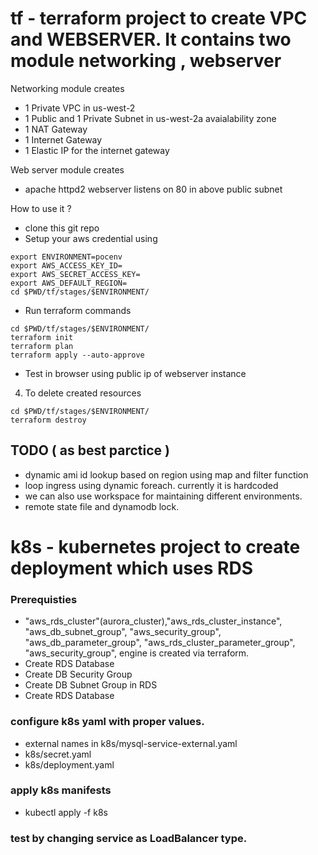 # tf - terraform project to create VPC and WEBSERVER. It contains two module networking , webserver

Networking module creates 

- 1 Private VPC in us-west-2
- 1 Public and 1 Private Subnet in us-west-2a avaialability zone
- 1 NAT Gateway
- 1 Internet Gateway
- 1 Elastic IP for the internet gateway

Web server module creates
- apache httpd2 webserver listens on 80 in above public subnet

How to use it ?
- clone this git repo
- Setup your aws credential using
```
export ENVIRONMENT=pocenv
export AWS_ACCESS_KEY_ID=
export AWS_SECRET_ACCESS_KEY=
export AWS_DEFAULT_REGION=
cd $PWD/tf/stages/$ENVIRONMENT/

```
- Run terraform commands

```
cd $PWD/tf/stages/$ENVIRONMENT/
terraform init
terraform plan
terraform apply --auto-approve

```
- Test in browser using public ip of webserver instance

4. To delete created resources

```
cd $PWD/tf/stages/$ENVIRONMENT/
terraform destroy
```
 
## TODO ( as best parctice )

* dynamic ami id lookup based on region using map and filter function
* loop ingress using dynamic foreach. currently it is hardcoded
* we can also use workspace for maintaining different environments.
* remote state file and dynamodb lock.

# k8s - kubernetes project to create deployment which uses RDS

### Prerequisties
- "aws_rds_cluster"(aurora_cluster),"aws_rds_cluster_instance", "aws_db_subnet_group", "aws_security_group", "aws_db_parameter_group", "aws_rds_cluster_parameter_group", "aws_security_group", engine is created via terraform.
- Create RDS Database
- Create DB Security Group
- Create DB Subnet Group in RDS
- Create RDS Database

### configure k8s yaml with proper values.
- external names in k8s/mysql-service-external.yaml
- k8s/secret.yaml
- k8s/deployment.yaml

### apply k8s manifests
- kubectl apply -f k8s

### test by changing service as LoadBalancer type.


